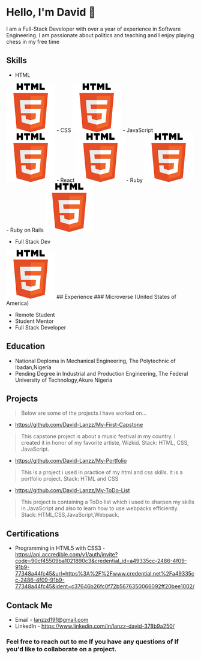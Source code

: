# Hello, I'm David 👋

I am a Full-Stack Developer with over a year of experience in Software Engineering.
I am passionate about politics and teaching and I enjoy playing chess in my free time

## Skills

- HTML  
 <img src = './html.png' alt='html'>
- CSS  
<img src = './html.png' alt='html'>
- JavaScript 
 <img src = './html.png' alt='html'>
- React 
 <img src = './html.png' alt='html'>
- Ruby  
<img src = './html.png' alt='html'>
- Ruby on Rails 
<img src = './html.png' alt='html'>

- Full Stack Dev 
 <img src = './html.png' alt='html'>
## Experience
### Microverse (United States of America)

- Remote Student
- Student Mentor
- Full Stack Developer

## Education

- National Deploma in Mechanical Engineering, The Polytechnic of Ibadan,Nigeria
- Pending Degree in Industrial and Production Engineering, The Federal University of Technology,Akure Nigeria

## Projects
> Below are some of the projects i have worked on...

- https://github.com/David-Lanzz/My-First-Capstone
> This capstone project is about a music festival in my country. I created it in honor of my favorite artiste, Wizkid. Stack: HTML, CSS, JavaScript.

- https://github.com/David-Lanzz/My-Portfolio
> This is a project i used in practice of my html and css skills. It is a portfolio project. Stack: HTML and CSS

- https://github.com/David-Lanzz/My-ToDo-List
> This project is containing a ToDo list which i used to sharpen my skills in JavaScript and also to learn how to use webpacks efficiently. Stack: HTML,CSS,JavaScript,Webpack.

## Certifications

- Programming in HTML5 with CSS3 - https://api.accredible.com/v1/auth/invite?code=90cf45509ba1021890c3&credential_id=a49335cc-2486-4f09-91b9-77348a44fc45&url=https%3A%2F%2Fwww.credential.net%2Fa49335cc-2486-4f09-91b9-77348a44fc45&ident=c37646b26fc0f72b5676350066092ff20bee1002/

## Contack Me

- Email - lanzzd191@gmail.com
- LinkedIn - https://www.linkedin.com/in/lanzz-david-378b9a250/


### Feel free to reach out to me If you have any questions of If you'd like to collaborate on a project.